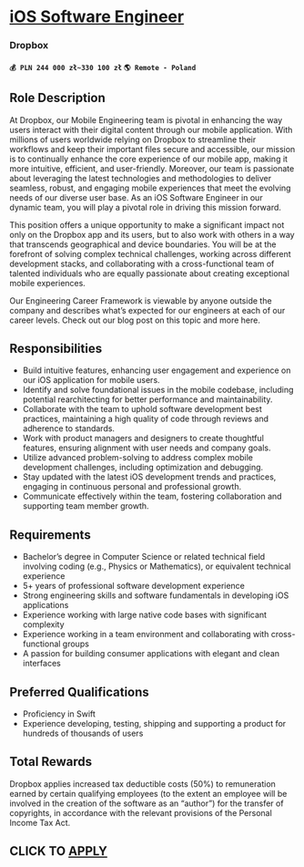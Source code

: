 # [iOS Software Engineer](https://www.remotewlb.com/apply/ios-software-engineer-114452)  
### Dropbox  
#### `💰 PLN 244 000 zł~330 100 zł` `🌎 Remote - Poland`  

## Role Description

At Dropbox, our Mobile Engineering team is pivotal in enhancing the way users interact with their digital content through our mobile application. With millions of users worldwide relying on Dropbox to streamline their workflows and keep their important files secure and accessible, our mission is to continually enhance the core experience of our mobile app, making it more intuitive, efficient, and user-friendly. Moreover, our team is passionate about leveraging the latest technologies and methodologies to deliver seamless, robust, and engaging mobile experiences that meet the evolving needs of our diverse user base. As an iOS Software Engineer in our dynamic team, you will play a pivotal role in driving this mission forward.

This position offers a unique opportunity to make a significant impact not only on the Dropbox app and its users, but to also work with others in a way that transcends geographical and device boundaries. You will be at the forefront of solving complex technical challenges, working across different development stacks, and collaborating with a cross-functional team of talented individuals who are equally passionate about creating exceptional mobile experiences.

Our Engineering Career Framework is viewable by anyone outside the company and describes what’s expected for our engineers at each of our career levels. Check out our blog post on this topic and more here.

## Responsibilities

  * Build intuitive features, enhancing user engagement and experience on our iOS application for mobile users.
  * Identify and solve foundational issues in the mobile codebase, including potential rearchitecting for better performance and maintainability.
  * Collaborate with the team to uphold software development best practices, maintaining a high quality of code through reviews and adherence to standards.
  * Work with product managers and designers to create thoughtful features, ensuring alignment with user needs and company goals.
  * Utilize advanced problem-solving to address complex mobile development challenges, including optimization and debugging.
  * Stay updated with the latest iOS development trends and practices, engaging in continuous personal and professional growth.
  * Communicate effectively within the team, fostering collaboration and supporting team member growth.

## Requirements

  * Bachelor’s degree in Computer Science or related technical field involving coding (e.g., Physics or Mathematics), or equivalent technical experience
  * 5+ years of professional software development experience
  * Strong engineering skills and software fundamentals in developing iOS applications
  * Experience working with large native code bases with significant complexity
  * Experience working in a team environment and collaborating with cross-functional groups
  * A passion for building consumer applications with elegant and clean interfaces

## Preferred Qualifications

  * Proficiency in Swift
  * Experience developing, testing, shipping and supporting a product for hundreds of thousands of users

## Total Rewards

Dropbox applies increased tax deductible costs (50%) to remuneration earned by certain qualifying employees (to the extent an employee will be involved in the creation of the software as an “author”) for the transfer of copyrights, in accordance with the relevant provisions of the Personal Income Tax Act.

  
## CLICK TO [APPLY](https://www.remotewlb.com/apply/ios-software-engineer-114452)

